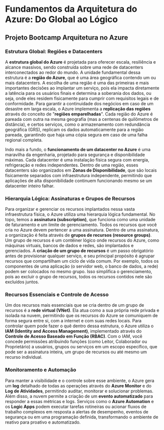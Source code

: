 # Fundamentos da Arquitetura do Azure: Do Global ao Lógico

## Projeto Bootcamp Arquitetura no Azure

### Estrutura Global: Regiões e Datacenters

A **estrutura global do Azure** é projetada para oferecer escala, resiliência e alcance massivos, sendo construída sobre uma rede de datacenters interconectados ao redor do mundo. A unidade fundamental dessa estrutura é a **região do Azure**, que é uma área geográfica contendo um ou mais datacenters. A escolha de uma região é uma das primeiras e mais importantes decisões ao implantar um serviço, pois ela impacta diretamente a latência para os usuários finais e determina a soberania dos dados, ou seja, onde eles residem fisicamente para cumprir com requisitos legais e de conformidade. Para garantir a continuidade dos negócios em caso de um desastre em larga escala, o Azure implementa a **replicação das regiões** através do conceito de "**regiões emparelhadas**". Cada região do Azure é pareada com outra na mesma geografia (mas a centenas de quilômetros de distância), e certos serviços, como o armazenamento com redundância geográfica (GRS), replicam os dados automaticamente para a região pareada, garantindo que haja uma cópia segura em caso de uma falha regional completa.

Indo mais a fundo, o **funcionamento de um datacenter no Azure** é uma maravilha da engenharia, projetado para segurança e disponibilidade máximas. Cada datacenter é uma instalação física segura com energia, refrigeração e redes independentes. Dentro de uma região, esses datacenters são organizados em **Zonas de Disponibilidade**, que são locais fisicamente separados com infraestrutura independente, permitindo que aplicações de alta disponibilidade continuem funcionando mesmo se um datacenter inteiro falhar.

### Hierarquia Lógica: Assinaturas e Grupos de Recursos

Para organizar e gerenciar os recursos implantados nessa vasta infraestrutura física, o Azure utiliza uma hierarquia lógica fundamental. No topo, temos a **assinatura (subscription)**, que funciona como uma unidade de faturamento e um limite de gerenciamento. Todos os recursos que você cria no Azure devem pertencer a uma assinatura. Dentro de uma assinatura, a organização é feita através de **grupos de recursos (resource groups)**. Um grupo de recursos é um contêiner lógico onde recursos do Azure, como máquinas virtuais, bancos de dados e redes, são implantados e gerenciados. A **criação de um grupo de recursos** é um passo obrigatório antes de provisionar qualquer serviço, e seu principal propósito é agrupar recursos que compartilham um ciclo de vida comum. Por exemplo, todos os componentes de uma aplicação (o servidor web, o banco de dados, a rede) podem ser colocados no mesmo grupo. Isso simplifica o gerenciamento, pois ao excluir o grupo de recursos, todos os recursos contidos nele são excluídos juntos.

### Recursos Essenciais e Controle de Acesso

Um dos recursos mais essenciais que se cria dentro de um grupo de recursos é a **rede virtual (VNet)**. Ela atua como a sua própria rede privada e isolada na nuvem, permitindo que os recursos do Azure se comuniquem de forma segura entre si, com a internet e com suas redes locais. Para controlar quem pode fazer o quê dentro dessa estrutura, o Azure utiliza o **IAM (Identity and Access Management)**, implementado através do **Controle de Acesso Baseado em Função (RBAC)**. Com o IAM, você concede permissões atribuindo funções (como Leitor, Colaborador ou Proprietário) a usuários, grupos ou serviços em um escopo específico, que pode ser a assinatura inteira, um grupo de recursos ou até mesmo um recurso individual.

### Monitoramento e Automação

Para manter a visibilidade e o controle sobre esse ambiente, o Azure gera um **log** detalhado de todas as operações através do **Azure Monitor** e do **Log de Atividades**, permitindo auditar, monitorar e solucionar problemas. Além disso, a nuvem permite a criação de um **evento automatizado** para responder a essas métricas e logs. Serviços como o **Azure Automation** e os **Logic Apps** podem executar tarefas rotineiras ou acionar fluxos de trabalho complexos em resposta a alertas de desempenho, eventos de segurança ou em uma programação definida, transformando o ambiente de reativo para proativo e automatizado.
